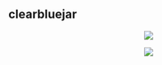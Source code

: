 ## clearbluejar



<p align="center">
  <a href="https://github.com/clearbluejar"><img src="https://github-readme-stats.vercel.app/api?username=clearbluejar&theme=dark&show_icons=true"></a>
</p>

<p align="center">
    <a href="https://twitter.com/clearbluejar"><img align="center" src="https://img.shields.io/twitter/follow/clearbluejar?style=for-the-badge"></a> 
</p>


<!--
**clearbluejar/clearbluejar** is a ✨ _special_ ✨ repository because its `README.md` (this file) appears on your GitHub profile.

Here are some ideas to get you started:

- 🔭 I’m currently working on ...
- 🌱 I’m currently learning ...
- 👯 I’m looking to collaborate on ...
- 🤔 I’m looking for help with ...
- 💬 Ask me about ...
- 📫 How to reach me: ...
- 😄 Pronouns: ...
- ⚡ Fun fact: ...
-->
